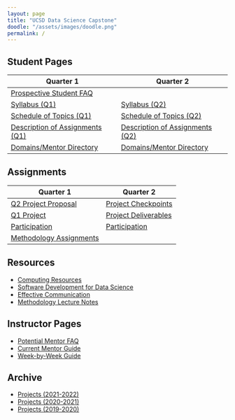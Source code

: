 ```yaml
---
layout: page
title: "UCSD Data Science Capstone"
doodle: "/assets/images/doodle.png"
permalink: /
---
```


## Student Pages

|Quarter 1|Quarter 2|
|---|---|
|[Prospective Student FAQ](/student/faq)||
|[Syllabus (Q1)](/student/quarter-1-syllabus)|[Syllabus (Q2)](/student/quarter-2-syllabus)|
|[Schedule of Topics (Q1)](/student/quarter-1-schedule)|[Schedule of Topics (Q2)](/student/quarter-2-schedule)|
|[Description of Assignments (Q1)](/student/quarter-1-assignment-descriptions)|[Description of Assignments (Q2)](/student/quarter-2-assignment-descriptions)|
|[Domains/Mentor Directory](/student/quarter-1-domains)|[Domains/Mentor Directory](/student/quarter-2-domains)|

## Assignments

|Quarter 1|Quarter 2|
|---|---|
|[Q2 Project Proposal](/assignments/quarter-1-project-proposal)|[Project Checkpoints](/assignments/quarter-2-checkpoints)|
|[Q1 Project](/assignments/quarter-1-replication)|[Project Deliverables](/assignments/quarter-2-project)|
|[Participation](/assignments/quarter-1-participation)|[Participation](/assignments/quarter-2-participation)|
|[Methodology Assignments](/assignments/quarter-1-methodology)||

## Resources
* [Computing Resources](/resources/computing)
* [Software Development for Data Science](/resources/swdev)
* [Effective Communication](/resources/communication)
* [Methodology Lecture Notes](/resources/lecture_notes)

## Instructor Pages
* [Potential Mentor FAQ](/instructor/faq)
* [Current Mentor Guide](/instructor/current)
* [Week-by-Week Guide](/instructor/week-by-week)

## Archive
* [Projects (2021-2022)](https://dsc-capstone.github.io/projects-2021-2022/)
* [Projects (2020-2021)](https://dsc-capstone.github.io/projects-2020-2021/)
* [Projects (2019-2020)](https://dsc-capstone.github.io/projects-2019-2020/)

